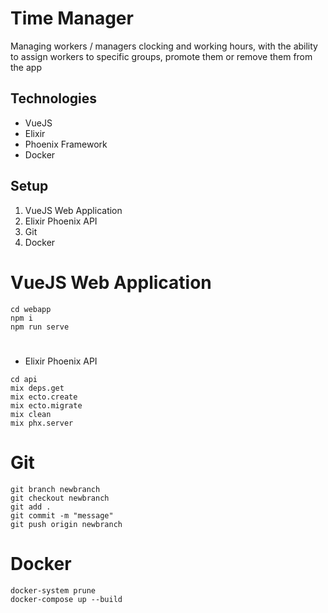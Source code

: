 # Time Manager
Managing workers / managers clocking and working hours, with the ability to assign workers to specific groups, promote them or remove them from the app
## Technologies
* VueJS 
* Elixir 
* Phoenix Framework
* Docker
## Setup
1. VueJS Web Application
2. Elixir Phoenix API
3. Git
4. Docker
# VueJS Web Application
```
cd webapp
npm i
npm run serve
```
# 
* Elixir Phoenix API
```
cd api
mix deps.get
mix ecto.create
mix ecto.migrate
mix clean
mix phx.server
```
# Git
```
git branch newbranch
git checkout newbranch
git add .
git commit -m "message"
git push origin newbranch
```
# Docker
```
docker-system prune
docker-compose up --build
```
